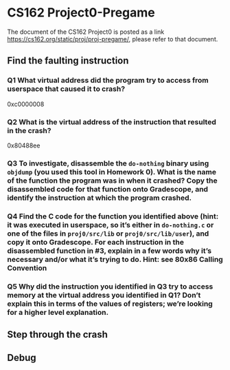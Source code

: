 # CS162 Project0-Pregame

The document of the CS162 Project0 is posted as a link https://cs162.org/static/proj/proj-pregame/, please refer to that document.

## Find the faulting instruction

### Q1 What virtual address did the program try to access from userspace that caused it to crash?

0xc0000008

### Q2 What is the virtual address of the instruction that resulted in the crash?

0x80488ee

### Q3 To investigate, disassemble the `do-nothing` binary using `objdump` (you used this tool in Homework 0). What is the name of the function the program was in when it crashed? Copy the disassembled code for that function onto Gradescope, and identify the instruction at which the program crashed.

### Q4 Find the C code for the function you identified above (hint: it was executed in userspace, so it’s either in `do-nothing.c` or one of the files in `proj0/src/lib` or `proj0/src/lib/user`), and copy it onto Gradescope. For each instruction in the disassembled function in #3, explain in a few words why it’s necessary and/or what it’s trying to do. Hint: see 80x86 Calling Convention

### Q5 Why did the instruction you identified in Q3 try to access memory at the virtual address you identified in Q1? Don’t explain this in terms of the values of registers; we’re looking for a higher level explanation.

## Step through the crash

## Debug


